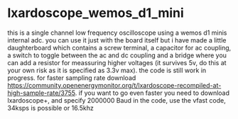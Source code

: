 # lxardoscope_wemos_d1_mini
this is a single channel low frequency oscilloscope using a wemos d1 minis internal adc. you can use it just with the board itself but i have made a little daughterboard which contains a screw terminal, a capacitor for ac coupling, a switch to toggle between the ac and dc coupling and a bridge where you can add a resistor for meassuring higher voltages (it survives 5v, do this at your own risk as it is specified as 3.3v max). the code is still work in progress. for faster sampling rate download
https://community.openenergymonitor.org/t/lxardoscope-recompiled-at-high-sample-rate/3755. if you want to go even faster you need to download lxardoscope+, and specify 2000000 Baud in the code, use the vfast code, 34ksps is possible or 16.5khz
